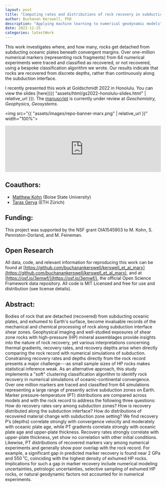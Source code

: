 ```yaml
---
layout: post
title: "Computing rates and distributions of rock recovery in subduction zones"
author: Buchanan Kerswell, PhD
description: "Applying machine learning to numerical geodynamic models"
date: 2022-11-25
categories: latestWork
---
```


This work investigates where, and how many, rocks get detached from subducting oceanic plates beneath convergent margins. Over one-million numerical markers (representing rock fragments) from 64 numerical experiments were traced and classified as recovered, or not recovered, using a bespoke classification algorithm we wrote. Our results indicate that rocks are recovered from discrete depths, rather than continuously along the subduction interface.

I recently presented this work at Goldschmidt 2022 in Honolulu. You can view the slides [here]({{ "assets/html/gs2022-honolulu-slides.html" | relative_url }}). The [manuscript](https://essopenarchive.org/doi/full/10.22541/essoar.167160865.53963950/v1) is currently under review at *Geochemistry, Geophysics, Geosystems*.

<img src="{{ "assets/images/repo-banner-marx.png" | relative_url }}" width="100%">

<iframe width="100%" src="https://www.youtube.com/embed/MpIxZwJmX0c" title="YouTube video player" frameborder="0" allow="accelerometer; autoplay; clipboard-write; encrypted-media; gyroscope; picture-in-picture" allowfullscreen></iframe>

## Coauthors:
 - [Matthew Kohn](https://www.google.com/url?sa=t&rct=j&q=&esrc=s&source=web&cd=&cad=rja&uact=8&ved=2ahUKEwj8yqqTw8T5AhWSADQIHaYXAfQQFnoECA4QAQ&url=https%3A%2F%2Fwww.boisestate.edu%2Fearth%2Fstaff-members%2Fmatthew-j-kohn%2F&usg=AOvVaw3-lM9gvqmVRHG-WhSRFOdu) (Boise State University)
 - [Taras Gerya](https://www.google.com/url?sa=t&rct=j&q=&esrc=s&source=web&cd=&cad=rja&uact=8&ved=2ahUKEwjI1eiYw8T5AhViLzQIHdZJDT4QFnoECBMQAQ&url=https%3A%2F%2Ferdw.ethz.ch%2Fen%2Fpeople%2Fprofile.taras-gerya.html&usg=AOvVaw1ZWpP5eVNtfgnNmrhmGcGJ) (ETH Zürich)

## Funding:
This project was supported by the NSF grant OIA1545903 to M. Kohn, S. Penniston-Dorland, and M. Feineman.

## Open Research
All data, code, and relevant information for reproducing this work can be found at [https://github.com/buchanankerswell/kerswell_et_al_marx](https://github.com/buchanankerswell/kerswell_et_al_marx), and at [https://osf.io/3emwf/](https://osf.io/3emwf/), the official Open Science Framework data repository. All code is MIT Licensed and free for use and distribution (see license details).

## Abstract:
Bodies of rock that are detached (recovered) from subducting oceanic plates, and exhumed to Earth's surface, become invaluable records of the mechanical and chemical processing of rock along subduction interface shear zones. Geophysical imaging and well-studied exposures of shear zone rocks with high-pressure (HP) mineral assemblages provide insights into the nature of rock recovery, yet various interpretations concerning thermal gradients, recovery rates, and recovery depths arise when directly comparing the rock record with numerical simulations of subduction. Constraining recovery rates and depths directly from the rock record presents a major challenge---as small sample sizes of HP rocks makes statistical inference weak. As an alternative approach, this study implements a "soft" clustering classification algorithm to identify rock recovery in numerical simulations of oceanic-continental convergence. Over one million markers are traced and classified from 64 simulations representing a large range of presently active subduction zones on Earth. Marker pressure-temperature (PT) distributions are compared across models and with the rock record to address the following three questions: How do recovery rates vary among subduction zones? How is recovery distributed along the subduction interface? How do distributions of recovered material change with subduction zone setting? We find recovery P’s (depths) correlate strongly with convergence velocity and moderately with oceanic plate age, while PT gradients correlate strongly with oceanic plate age and upper-plate thickness. Recovery rates strongly correlate with upper-plate thickness, yet show no correlation with other initial conditions. Likewise, PT distributions of recovered markers vary among numerical experiments and generally show poor overlap with the rock record. For example, a significant gap in predicted marker recovery is found near 2 GPa and 550 ˚C, coinciding with the highest density of exhumed HP rocks. Implications for such a gap in marker recovery include numerical modeling uncertainties, petrologic uncertainties, selective sampling of exhumed HP rocks, or natural geodynamic factors not accounted for in numerical experiments.
